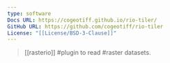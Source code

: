 ```yaml
---
type: software
Docs URL: https://cogeotiff.github.io/rio-tiler/
GitHub URL: https://github.com/cogeotiff/rio-tiler
License: "[[License/BSD-3-Clause]]"
---
```

> [[rasterio]] #plugin to read #raster datasets.

